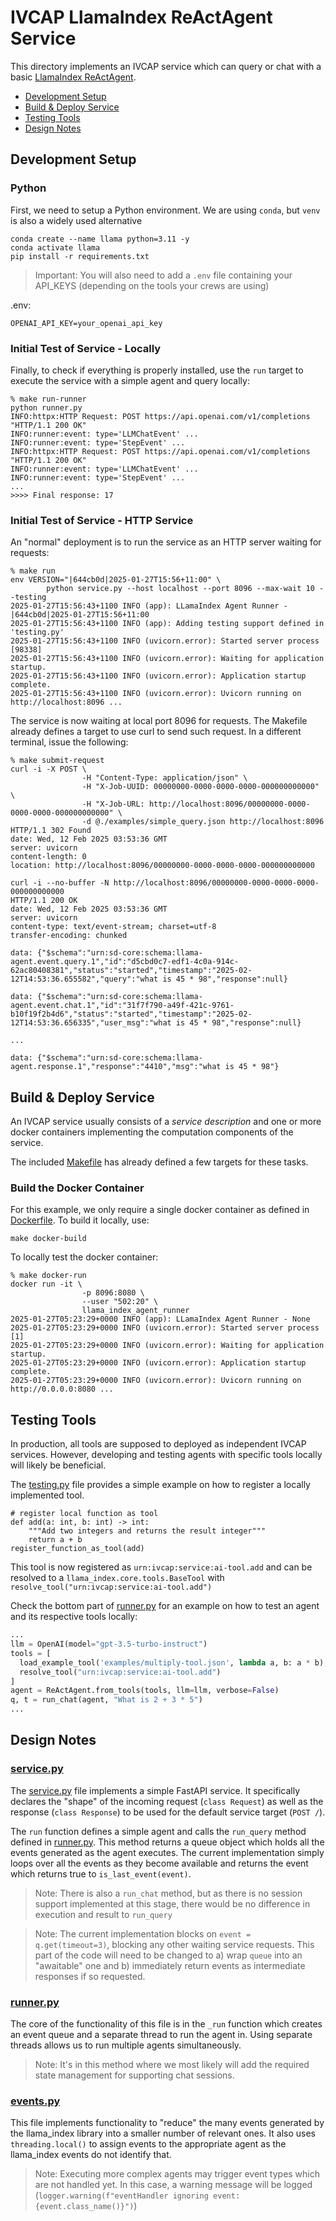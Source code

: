 # IVCAP LlamaIndex ReActAgent Service

This directory implements an IVCAP service which can query or chat with
a basic [LlamaIndex ReActAgent](https://docs.llamaindex.ai/en/stable/understanding/agent/).

* [Development Setup](#setup)
* [Build & Deploy Service](#build-deployment)
* [Testing Tools](#testing-tools)
* [Design Notes](#design)


## Development Setup <a name="setup"></a>

### Python

First, we need to setup a Python environment. We are using `conda`, but `venv` is
also a widely used alternative

```
conda create --name llama python=3.11 -y
conda activate llama
pip install -r requirements.txt
```

> Important: You will also need to add a `.env` file containing your API_KEYS (depending
on the tools your crews are using)

.env:
```
OPENAI_API_KEY=your_openai_api_key
```

### Initial Test of Service - Locally

Finally, to check if everything is properly installed, use the `run` target to execute the service with a simple agent and query locally:

```
% make run-runner
python runner.py
INFO:httpx:HTTP Request: POST https://api.openai.com/v1/completions "HTTP/1.1 200 OK"
INFO:runner:event: type='LLMChatEvent' ...
INFO:runner:event: type='StepEvent' ...
INFO:httpx:HTTP Request: POST https://api.openai.com/v1/completions "HTTP/1.1 200 OK"
INFO:runner:event: type='LLMChatEvent' ...
INFO:runner:event: type='StepEvent' ...
...
>>>> Final response: 17
```

### Initial Test of Service - HTTP Service

An "normal" deployment is to run the service as an HTTP server waiting for requests:

```
% make run
env VERSION="|644cb0d|2025-01-27T15:56+11:00" \
        python service.py --host localhost --port 8096 --max-wait 10 --testing
2025-01-27T15:56:43+1100 INFO (app): LLamaIndex Agent Runner - |644cb0d|2025-01-27T15:56+11:00
2025-01-27T15:56:43+1100 INFO (app): Adding testing support defined in 'testing.py'
2025-01-27T15:56:43+1100 INFO (uvicorn.error): Started server process [98338]
2025-01-27T15:56:43+1100 INFO (uvicorn.error): Waiting for application startup.
2025-01-27T15:56:43+1100 INFO (uvicorn.error): Application startup complete.
2025-01-27T15:56:43+1100 INFO (uvicorn.error): Uvicorn running on http://localhost:8096 ...
```

The service is now waiting at local port 8096 for requests. The Makefile already defines a
target to use curl to send such request. In a different terminal, issue the following:

```
% make submit-request
curl -i -X POST \
                -H "Content-Type: application/json" \
                -H "X-Job-UUID: 00000000-0000-0000-0000-000000000000" \
                -H "X-Job-URL: http://localhost:8096/00000000-0000-0000-0000-000000000000" \
                -d @./examples/simple_query.json http://localhost:8096
HTTP/1.1 302 Found
date: Wed, 12 Feb 2025 03:53:36 GMT
server: uvicorn
content-length: 0
location: http://localhost:8096/00000000-0000-0000-0000-000000000000

curl -i --no-buffer -N http://localhost:8096/00000000-0000-0000-0000-000000000000
HTTP/1.1 200 OK
date: Wed, 12 Feb 2025 03:53:36 GMT
server: uvicorn
content-type: text/event-stream; charset=utf-8
transfer-encoding: chunked

data: {"$schema":"urn:sd-core:schema:llama-agent.event.query.1","id":"d5cbd0c7-edf1-4c0a-914c-62ac80408381","status":"started","timestamp":"2025-02-12T14:53:36.655582","query":"what is 45 * 98","response":null}

data: {"$schema":"urn:sd-core:schema:llama-agent.event.chat.1","id":"31f7f790-a49f-421c-9761-b10f19f2b4d6","status":"started","timestamp":"2025-02-12T14:53:36.656335","user_msg":"what is 45 * 98","response":null}

...

data: {"$schema":"urn:sd-core:schema:llama-agent.response.1","response":"4410","msg":"what is 45 * 98"}
```

## Build & Deploy Service <a name="build-deployment"></a>

An IVCAP service usually consists of a _service description_ and one or more docker
containers implementing the computation components of the service.

The included [Makefile](./Makefile) has already defined a few targets for these tasks.

### Build the Docker Container

For this example, we only require a single docker container as defined in [Dockerfile](./Dockerfile). To build it locally, use:

```
make docker-build
```

To locally test the docker container:
```
% make docker-run
docker run -it \
                -p 8096:8080 \
                --user "502:20" \
                llama_index_agent_runner
2025-01-27T05:23:29+0000 INFO (app): LLamaIndex Agent Runner - None
2025-01-27T05:23:29+0000 INFO (uvicorn.error): Started server process [1]
2025-01-27T05:23:29+0000 INFO (uvicorn.error): Waiting for application startup.
2025-01-27T05:23:29+0000 INFO (uvicorn.error): Application startup complete.
2025-01-27T05:23:29+0000 INFO (uvicorn.error): Uvicorn running on http://0.0.0.0:8080 ...
```

## Testing Tools <a name="testing-tools"></a>

In production, all tools are supposed to deployed as independent IVCAP services. However, developing and testing agents with specific tools locally will likely be beneficial.

The [testing.py](./testing.py) file provides a simple example on how to register a locally implemented tool.

```
# register local function as tool
def add(a: int, b: int) -> int:
    """Add two integers and returns the result integer"""
    return a + b
register_function_as_tool(add)
```

This tool is now registered as `urn:ivcap:service:ai-tool.add` and can be resolved to a
`llama_index.core.tools.BaseTool` with `resolve_tool("urn:ivcap:service:ai-tool.add")`

Check the bottom part of [runner.py](./runner.py) for an example on how to test an agent and its respective tools locally:

```python
...
llm = OpenAI(model="gpt-3.5-turbo-instruct")
tools = [
  load_example_tool('examples/multiply-tool.json', lambda a, b: a * b),
  resolve_tool("urn:ivcap:service:ai-tool.add")
]
agent = ReActAgent.from_tools(tools, llm=llm, verbose=False)
q, t = run_chat(agent, "What is 2 + 3 * 5")
...
```

## Design Notes <a name="design"></a>

### [service.py](./service.py)

The [service.py](./service.py) file implements a simple FastAPI service. It specifically declares the "shape" of the incoming request (`class Request`) as well as the response (`class Response`) to be used for the default service target (`POST /`).

The `run` function defines a simple agent and calls the `run_query` method defined in [runner.py](./runner.py). This method returns a queue object which holds all the events generated as the agent executes. The current implementation  simply loops over all the events as they become available and returns the event which returns true to `is_last_event(event)`.

> Note: There is also a `run_chat` method, but as there is no session support implemented at this stage, there would be no difference in execution and result to `run_query`

> Note: The current implementation blocks on `event = q.get(timeout=3)`, blocking any other waiting service requests. This part of the code will need to be changed to a) wrap `queue` into an "awaitable" one and b) immediately return events as intermediate responses if so requested.

### [runner.py](./runner.py)

The core of the functionality of this file is in the `_run` function which creates an event queue and a separate thread to run
the agent in. Using separate threads allows us to run multiple agents simultaneously.

> Note: It's in this method where we most likely will add the required state management for supporting chat sessions.

### [events.py](./events.py)

This file implements functionality to "reduce" the many events generated by the llama_index library into a smaller number of relevant ones. It also uses `threading.local()` to assign events to the appropriate agent as the llama_index events do not identify that.

> Note: Executing more complex agents may trigger event types which are not handled yet. In this case, a warning  message will be logged (`logger.warning(f"eventHandler ignoring event: {event.class_name()}")`)